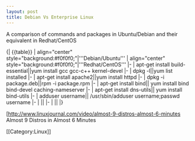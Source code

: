 ```yaml
---
layout: post 
title: Debian Vs Enterprise Linux
---
```


A comparison of commands and packages in Ubuntu/Debian and their equivalent in Redhat/CentOS

{| {{table}}
| align="center" style="background:#f0f0f0;"|'''Debian/Ubuntu'''
| align="center" style="background:#f0f0f0;"|'''Redhat/CentOS'''
|-
| apt-get install build-essential||yum install gcc gcc-c++ kernel-devel
|-
| dpkg -l||yum list installed
|-
| apt-get install apache2||yum install httpd
|-
| dpkg -i package.deb||rpm -i package.rpm
|-
| apt-get install bind|| yum install bind bind-devel caching-nameserver
|-
| apt-get install dns-utils|| yum install bind-utils
|-
| adduser username|| /usr/sbin/adduser username;passwd username
|-
| ||
|-
| ||
|}


[http://www.linuxjournal.com/video/almost-9-distros-almost-6-minutes Almost 9 Distros in Almost 6 Minutes

[[Category:Linux]]
